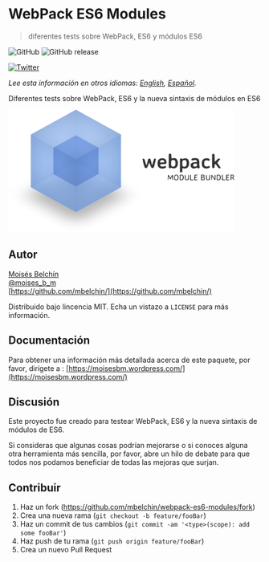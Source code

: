 # WebPack ES6 Modules
> diferentes tests sobre WebPack, ES6 y módulos ES6

![GitHub](https://img.shields.io/github/license/mbelchin/webpack-es6-modules.svg)
![GitHub release](https://img.shields.io/github/release/mbelchin/webpack-es6-modules.svg)


[![Twitter](https://img.shields.io/twitter/url/https/shields.io.svg?style=social)](https://twitter.com/intent/tweet?text=Wow:&url=https%3A%2F%2Fgithub.com%2Fmbelchin%webpack-es6-modules&hashtags=webpack,ES6,modules,workflow)

*Lee esta información en otros idiomas: [English](README.md), [Español](README.es.md).*

Diferentes tests sobre WebPack, ES6 y la nueva sintaxis de módulos en ES6

![](webpack.png)

## Autor

[Moisés Belchín](https://moisesbm.wordpress.com)  
[@moises_b_m](https://twitter.com/moises_b_m)  
[https://github.com/mbelchin/](https://github.com/mbelchin/)  

Distribuido bajo lincencia MIT. Echa un vistazo a ``LICENSE`` para más información.

## Documentación

Para obtener una información más detallada acerca de este paquete, por favor, dirígete a :
[https://moisesbm.wordpress.com/](https://moisesbm.wordpress.com/)

## Discusión

Este proyecto fue creado para testear WebPack, ES6 y la nueva sintaxis de módulos de ES6.

Si consideras que algunas cosas podrían mejorarse o si conoces alguna otra herramienta más sencilla, por favor, abre un hilo de debate para que todos nos podamos beneficiar de todas las mejoras que surjan.

## Contribuir

1. Haz un fork (<https://github.com/mbelchin/webpack-es6-modules/fork>)
2. Crea una nueva rama (`git checkout -b feature/fooBar`)
3. Haz un commit de tus cambios (`git commit -am '<type>(scope): add some fooBar'`)
4. Haz push de tu rama (`git push origin feature/fooBar`)
5. Crea un nuevo Pull Request
